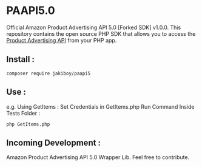 # PAAPI5.0

Official Amazon Product Advertising API 5.0 [Forked SDK] v1.0.0.
This repository contains the open source PHP SDK that allows you to access the [Product Advertising API](https://webservices.amazon.com/paapi5/documentation/index.html) from your PHP app.

## Install :

```
composer require jakiboy/paapi5
```

## Use :

e.g. Using GetItems : Set Credentials in GetItems.php
Run Command Inside Tests Folder :

```
php GetItems.php
```

## Incoming Development :

Amazon Product Advertising API 5.0 Wrapper Lib.
Feel free to contribute.